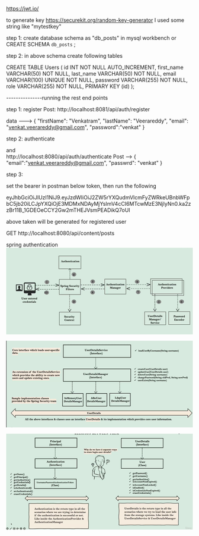 https://jwt.io/

to generate key https://securekit.org/random-key-generator
I used some string like "mytestkey"

step 1: create database schema as "db_posts" in mysql workbench or
CREATE SCHEMA `db_posts` ;

step 2: in above schema create following tables

CREATE TABLE Users (
id INT NOT NULL AUTO_INCREMENT,
first_name VARCHAR(50) NOT NULL,
last_name VARCHAR(50) NOT NULL,
email VARCHAR(100) UNIQUE NOT NULL,
password VARCHAR(255) NOT NULL,
role VARCHAR(255) NOT NULL,
PRIMARY KEY (id)
);







---------------running the rest end points

step 1: register
Post:   http://localhost:8081/api/auth/register

data --->
{
"firstName": "Venkatram",
"lastName": "Veerareddy",
"email": "venkat.veerareddy@gmail.com",
"password":"venkat"
}

step 2: authenticate

and    
http://localhost:8080/api/auth/authenticate
Post -->  {
"email":"venkat.veerareddy@gmail.com",
"passwrd": "venkat"
}


step 3:

set the bearer in postman below token, then run the following

eyJhbGciOiJIUzI1NiJ9.eyJzdWIiOiJ2ZW5rYXQudmVlcmFyZWRkeUBnbWFpbC5jb20iLCJpYXQiOjE3MDMxNDAyMjYsImV4cCI6MTcwMzE3NjIyNn0.ka2zzBr11B_1GDEOeCCY2Gw2mTHEJVsmPEADikQ7oUI

above taken will be generated for registered user

GET http://localhost:8080/api/content/posts


spring authentication
![img.png](img.png)


![img_1.png](img_1.png)

![img_2.png](img_2.png)


